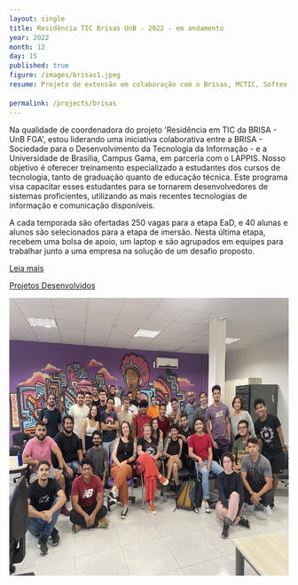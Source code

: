 ```yaml
---
layout: single
title: Residência TIC Brisas UnB - 2022 - em andamento
year: 2022
month: 12
day: 15
published: true
figure: /images/brisas1.jpeg
resume: Projeto de extensão em colaboração com o Brisas, MCTIC, Softex e Universidade de Brasília (UnB). O objetivo desse projeto é capacitar mais de 400 pessoas para atuarem na indústria de TI. Curso EaD e 6 meses de projeto de imersão no laboratório LAPPIS com empresas.

permalink: /projects/brisas
---
```


Na qualidade de coordenadora do projeto 'Residência em TIC da BRISA - UnB FGA', estou liderando uma iniciativa colaborativa entre a BRISA - Sociedade para o Desenvolvimento da Tecnologia da Informação - e a Universidade de Brasília, Campus Gama, em parceria com o LAPPIS. Nosso objetivo é oferecer treinamento especializado a estudantes dos cursos de tecnologia, tanto de graduação quanto de educação técnica. Este programa visa capacitar esses estudantes para se tornarem desenvolvedores de sistemas proficientes, utilizando as mais recentes tecnologias de informação e comunicação disponíveis.

A cada temporada são ofertadas 250 vagas para a etapa EaD, e 40 alunas e alunos são selecionados para a etapa de imersão. Nesta última etapa, recebem uma bolsa de apoio, um laptop e são agrupados em equipes para trabalhar junto a uma empresa na solução de um desafio proposto.

[Leia mais](https://residenciaticbrisa.github.io/landing_page/)

[Projetos Desenvolvidos](https://residenciaticbrisa.github.io/projetos_imersao/)


<img src="/images/brisas.jpg" alt="Primeira Turma de imersão brisa" style="height: 500px;" />


